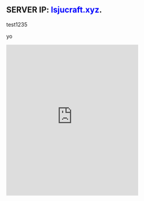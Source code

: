 ## SERVER IP: <span style="color:blue">lsjucraft.xyz</span>.

test1235

yo

<iframe src="https://discord.com/widget?id=688574584873943078&theme=dark" width="350" height="400" allowtransparency="true" frameborder="0" sandbox="allow-popups allow-popups-to-escape-sandbox allow-same-origin allow-scripts"></iframe>


